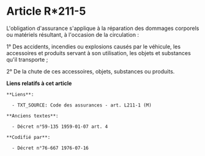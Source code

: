 # Article R*211-5

L'obligation d'assurance s'applique à la réparation des dommages corporels ou matériels résultant, à l'occasion de la
circulation :

1° Des accidents, incendies ou explosions causés par le véhicule, les accessoires et produits servant à son utilisation, les
objets et substances qu'il transporte ;

2° De la chute de ces accessoires, objets, substances ou produits.

**Liens relatifs à cet article**

	**Liens**:

	  - TXT_SOURCE: Code des assurances - art. L211-1 (M)

	**Anciens textes**:

	  - Décret n°59-135 1959-01-07 art. 4

	**Codifié par**:

	  - Décret n°76-667 1976-07-16
